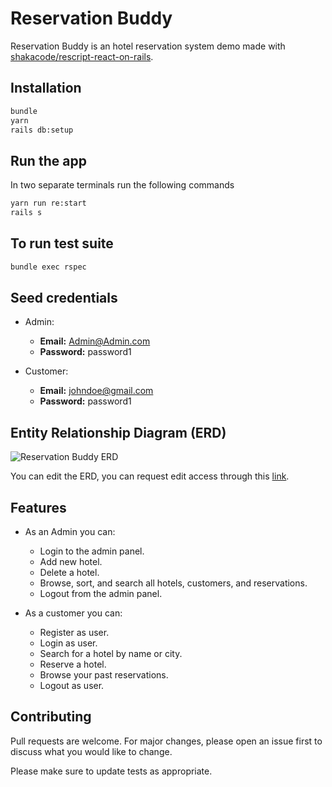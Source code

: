 # Reservation Buddy

Reservation Buddy is an hotel reservation system demo made with [shakacode/rescript-react-on-rails](https://github.com/shakacode/rescript-react-on-rails).

## Installation

```bash
bundle
yarn
rails db:setup
```

## Run the app

In two separate terminals run the following commands

```bash
yarn run re:start
rails s
```

## To run test suite

```bash
bundle exec rspec
```

## Seed credentials

- Admin:

  - **Email:** Admin@Admin.com
  - **Password:** password1

- Customer:
  - **Email:** johndoe@gmail.com
  - **Password:** password1

## Entity Relationship Diagram (ERD)

![Reservation Buddy ERD](https://lucid.app/publicSegments/view/9c25395f-c0c3-45a6-8526-046a81b732be/image.png "Reservation Buddy ERD")

You can edit the ERD, you can request edit access through this [link](https://lucid.app/lucidchart/037b5f25-5a82-4836-a722-07645882489b/edit?invitationId=inv_36d4fc4b-de58-469c-a8d3-c89d150706d9).

## Features

- As an Admin you can:

  - Login to the admin panel.
  - Add new hotel.
  - Delete a hotel.
  - Browse, sort, and search all hotels, customers, and reservations.
  - Logout from the admin panel.

- As a customer you can:
  - Register as user.
  - Login as user.
  - Search for a hotel by name or city.
  - Reserve a hotel.
  - Browse your past reservations.
  - Logout as user.

## Contributing

Pull requests are welcome. For major changes, please open an issue first to discuss what you would like to change.

Please make sure to update tests as appropriate.
